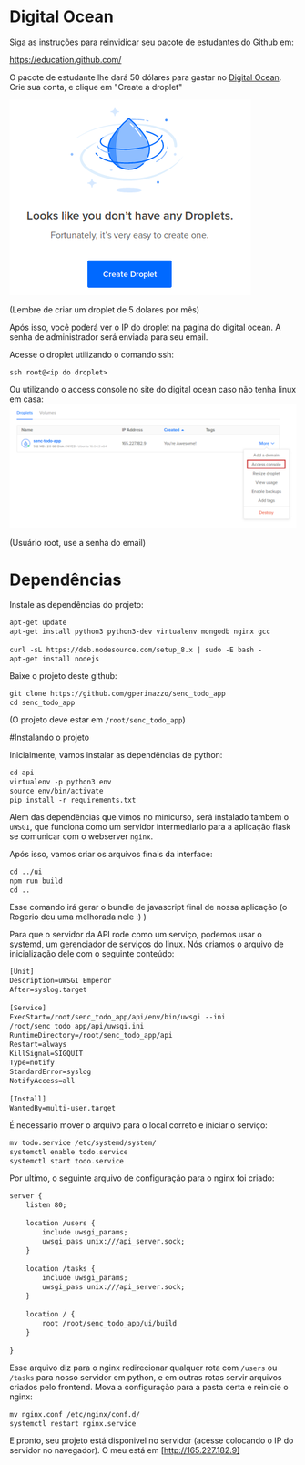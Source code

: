 # Digital Ocean
Siga as instruções para reinvidicar seu pacote de estudantes do Github em:

https://education.github.com/

O pacote de estudante lhe dará 50 dólares para gastar no [Digital Ocean](https://www.digitalocean.com/). Crie sua conta, e clique em "Create a droplet"

![](docs/droplets.png "Droplets everywhere!")

(Lembre de criar um droplet de 5 dolares por mês)

Após isso, você poderá ver o IP do droplet na pagina do digital ocean. A senha de administrador será enviada para seu email.

Acesse o droplet utilizando o comando ssh:
```
ssh root@<ip do droplet>
```
Ou utilizando o access console no site do digital ocean caso não tenha linux em casa:
![](docs/access.png "Shame! Shame!")

(Usuário root, use a senha do email)

# Dependências
Instale as dependências do projeto:
```
apt-get update
apt-get install python3 python3-dev virtualenv mongodb nginx gcc

curl -sL https://deb.nodesource.com/setup_8.x | sudo -E bash -
apt-get install nodejs
```

Baixe o projeto deste github:
```
git clone https://github.com/gperinazzo/senc_todo_app
cd senc_todo_app
```
(O projeto deve estar em `/root/senc_todo_app`)

#Instalando o projeto

Inicialmente, vamos instalar as dependências de python:
```
cd api
virtualenv -p python3 env
source env/bin/activate
pip install -r requirements.txt
```
Alem das dependências que vimos no minicurso, será instalado tambem o `uWSGI`, que funciona como um servidor intermediario para a aplicação flask se comunicar com o webserver `nginx`.

Após isso, vamos criar os arquivos finais da interface:
```
cd ../ui
npm run build
cd ..
```
Esse comando irá gerar o bundle de javascript final de nossa aplicação (o Rogerio deu uma melhorada nele :) )

Para que o servidor da API rode como um serviço, podemos usar o [systemd](https://www.freedesktop.org/wiki/Software/systemd/), um gerenciador de serviços do linux. Nós criamos o arquivo de inicialização dele com o seguinte conteúdo:
```
[Unit]
Description=uWSGI Emperor
After=syslog.target

[Service]
ExecStart=/root/senc_todo_app/api/env/bin/uwsgi --ini /root/senc_todo_app/api/uwsgi.ini
RuntimeDirectory=/root/senc_todo_app/api
Restart=always
KillSignal=SIGQUIT
Type=notify
StandardError=syslog
NotifyAccess=all

[Install]
WantedBy=multi-user.target

```
É necessario mover o arquivo para o local correto e iniciar o serviço:
```
mv todo.service /etc/systemd/system/
systemctl enable todo.service
systemctl start todo.service
```
Por ultimo, o seguinte arquivo de configuração para o nginx foi criado:
```
server {
    listen 80;

    location /users {
        include uwsgi_params;
        uwsgi_pass unix:///api_server.sock;
    }

    location /tasks {
        include uwsgi_params;
        uwsgi_pass unix:///api_server.sock;
    }

    location / {
        root /root/senc_todo_app/ui/build
    }

}

```
Esse arquivo diz para o nginx redirecionar qualquer rota com `/users` ou `/tasks` para nosso servidor em python, e em outras rotas servir arquivos criados pelo frontend. Mova a configuração para a pasta certa e reinicie o nginx:
```
mv nginx.conf /etc/nginx/conf.d/
systemctl restart nginx.service
```

E pronto, seu projeto está disponivel no servidor (acesse colocando o IP do servidor no navegador). O meu está em [http://165.227.182.9]

